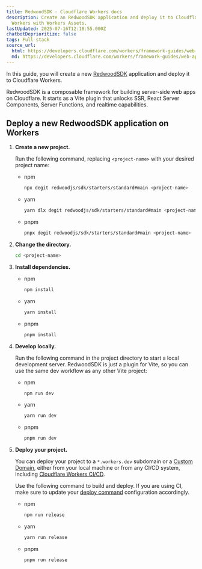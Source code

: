 ```yaml
---
title: RedwoodSDK · Cloudflare Workers docs
description: Create an RedwoodSDK application and deploy it to Cloudflare
  Workers with Workers Assets.
lastUpdated: 2025-07-16T12:18:55.000Z
chatbotDeprioritize: false
tags: Full stack
source_url:
  html: https://developers.cloudflare.com/workers/framework-guides/web-apps/redwoodsdk/
  md: https://developers.cloudflare.com/workers/framework-guides/web-apps/redwoodsdk/index.md
---
```


In this guide, you will create a new [RedwoodSDK](https://rwsdk.com/) application and deploy it to Cloudflare Workers.

RedwoodSDK is a composable framework for building server-side web apps on Cloudflare. It starts as a Vite plugin that unlocks SSR, React Server Components, Server Functions, and realtime capabilities.

## Deploy a new RedwoodSDK application on Workers

1. **Create a new project.**

   Run the following command, replacing `<project-name>` with your desired project name:

   * npm

     ```sh
     npx degit redwoodjs/sdk/starters/standard#main <project-name>
     ```

   * yarn

     ```sh
     yarn dlx degit redwoodjs/sdk/starters/standard#main <project-name>
     ```

   * pnpm

     ```sh
     pnpx degit redwoodjs/sdk/starters/standard#main <project-name>
     ```

2. **Change the directory.**

   ```sh
   cd <project-name>
   ```

3. **Install dependencies.**

   * npm

     ```sh
     npm install
     ```

   * yarn

     ```sh
     yarn install
     ```

   * pnpm

     ```sh
     pnpm install
     ```

4. **Develop locally.**

   Run the following command in the project directory to start a local development server. RedwoodSDK is just a plugin for Vite, so you can use the same dev workflow as any other Vite project:

   * npm

     ```sh
     npm run dev
     ```

   * yarn

     ```sh
     yarn run dev
     ```

   * pnpm

     ```sh
     pnpm run dev
     ```

5. **Deploy your project.**

   You can deploy your project to a `*.workers.dev` subdomain or a [Custom Domain](https://developers.cloudflare.com/workers/configuration/routing/custom-domains/), either from your local machine or from any CI/CD system, including [Cloudflare Workers CI/CD](https://developers.cloudflare.com/workers/ci-cd/builds/).

   Use the following command to build and deploy. If you are using CI, make sure to update your [deploy command](https://developers.cloudflare.com/workers/ci-cd/builds/configuration/#build-settings) configuration accordingly.

   * npm

     ```sh
     npm run release
     ```

   * yarn

     ```sh
     yarn run release
     ```

   * pnpm

     ```sh
     pnpm run release
     ```
